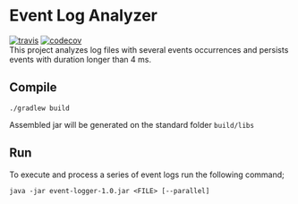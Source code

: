 # Event Log Analyzer
[![travis](https://api.travis-ci.org/llicursi/event-log-analyzer.svg?branch=main)](https://travis-ci.org/llicursi/event-log-analyzer)
[![codecov](https://codecov.io/gh/llicursi/event-log-analyzer/branch/main/graph/badge.svg)](https://codecov.io/gh/llicursi/event-log-analyzer)    
This project analyzes log files with several events occurrences and persists events with duration longer than 4 ms.

## Compile
```
./gradlew build
```
Assembled jar will be generated on the standard folder `build/libs`

## Run 
To execute and process a series of event logs run the following command;
```
java -jar event-logger-1.0.jar <FILE> [--parallel]
```